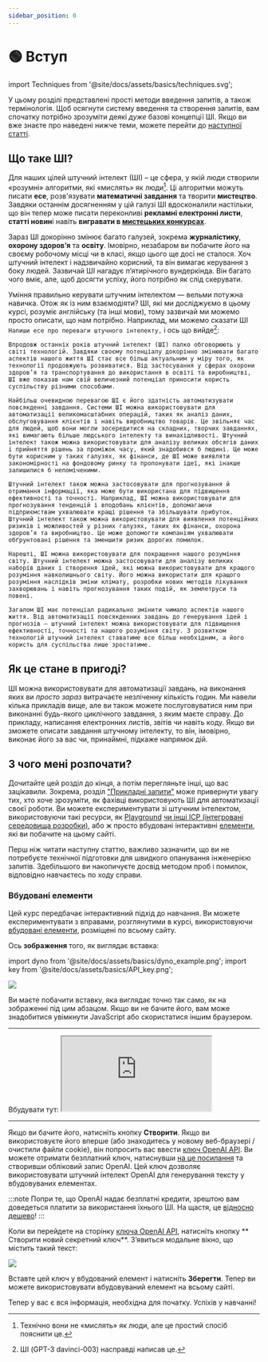 ```yaml
---
sidebar_position: 0
---
```


# 🟢 Вступ

import Techniques from '@site/docs/assets/basics/techniques.svg';

<div style={{textAlign: 'center'}}>
  <Techniques style={{width:"100%",height:"300px",verticalAlign:"top"}}/>
</div>

У цьому розділі представлені прості методи введення запитів, а також термінологія. Щоб осягнути систему введення та створення запитів, вам спочатку потрібно зрозуміти деякі *дуже* базові концепції ШІ. Якщо ви вже знаєте про наведені нижче теми, можете перейти до [наступної статті](https://learnprompting.org/docs/basics/prompting).

## Що таке ШІ?

Для наших цілей штучний інтелект (ШІ) – це сфера, у якій люди створили «розумні» алгоритми, які «мислять» як люди[^1]. Ці алгоритми можуть писати **есе**, розв'язувати **математичні завдання** та творити **мистецтво**. Завдяки останнім досягненням у цій галузі ШІ вдосконалили настільки, що він тепер може писати переконливі **рекламні електронні листи**, **статті новин**і навіть **вигравати в [мистецьких конкурсах](https://impakter.com/art-made-by-ai-wins-fine-arts-competition/)**.

Зараз ШІ докорінно змінює багато галузей, зокрема **журналістику**, **охорону здоров’я** та **освіту**. Імовірно, незабаром ви побачите його на своєму робочому місці чи в класі, якщо цього ще досі не сталося. Хоч штучний інтелект і надзвичайно корисний, та він вимагає керування з боку людей. Зазвичай ШІ нагадує п’ятирічного вундеркінда. Він багато чого вміє, але, щоб досягти успіху, його потрібно як слід скерувати.

Уміння правильно керувати штучним інтелектом — вельми потужна навичка. Отож як із ним взаємодіяти? ШІ, які ми досліджуємо в цьому курсі, розуміє англійську (та інші мови), тому зазвичай ми можемо просто описати, що нам потрібно. Наприклад, ми можемо сказати ШІ `Напиши есе про переваги штучного інтелекту,` і ось що вийде[^2]:

```
Впродовж останніх років штучний інтелект (ШІ) палко обговорюють у світі технологій. Завдяки своєму потенціалу докорінно змінювати багато аспектів нашого життя ШІ стає все більш актуальним у міру того, як технології продовжують розвиватися. Від застосування у сферах охорони здоров’я та транспортування до використання в освіті та виробництві, ШІ вже показав нам свій величезний потенціал приносити користь суспільству різними способами.

Найбільш очевидною перевагою ШІ є його здатність автоматизувати повсякденні завдання. Системи ШІ можна використовувати для автоматизації великомасштабних операцій, таких як аналіз даних, обслуговування клієнтів і навіть виробництво товарів. Це звільняє час для людей, щоб вони могли зосередитися на складних, творчих завданнях, які вимагають більше людського інтелекту та винахідливості. Штучний інтелект також можна використовувати для аналізу великих обсягів даних і прийняття рішень за проміжок часу, який знадобився б людині. Це може бути корисним у таких галузях, як фінанси, де ШІ може виявляти закономірності на фондовому ринку та пропонувати ідеї, які інакше залишилися б непоміченими.

Штучний інтелект також можна застосовувати для прогнозування й отримання інформації, яка може бути використана для підвищення ефективності та точності. Наприклад, ШІ можна використовувати для прогнозування тенденцій і вподобань клієнтів, допомагаючи підприємствам ухвалювати кращі рішення та збільшувати прибуток. Штучний інтелект також можна використовувати для виявлення потенційних ризиків і можливостей у різних галузях, таких як фінанси, охорона здоров’я та виробництво. Це може допомогти компаніям ухвалювати обґрунтовані рішення та зменшити ризик дорогих помилок.

Нарешті, ШІ можна використовувати для покращення нашого розуміння світу. Штучний інтелект можна застосовувати для аналізу великих наборів даних і створення ідей, які можна використовувати для кращого розуміння навколишнього світу. Його можна використати для кращого розуміння наслідків зміни клімату, розробки нових методів лікування захворювань і навіть прогнозування таких подій, як землетруси та повені.

Загалом ШІ має потенціал радикально змінити чимало аспектів нашого життя. Від автоматизації повсякденних завдань до генерування ідей і прогнозів — штучний інтелект можна використовувати для підвищення ефективності, точності та нашого розуміння світу. З розвитком технологій штучний інтелект ставатиме все більш необхідним, а його користь для суспільства лише зростатиме.
```

## Як це стане в пригоді?

ШІ можна використовувати для автоматизації завдань, на виконання яких ви *просто зараз* витрачаєте незліченну кількість годин. Ми навели кілька прикладів вище, але ви також можете послуговуватися ним при виконанні будь-якого циклічного завдання, з яким маєте справу. До прикладу, написання електронних листів, звітів чи навіть коду. Якщо ви зможете описати завдання штучному інтелекту, то він, імовірно, виконає його за вас чи, принаймні, підкаже напрямок дій.

## З чого мені розпочати?

Дочитайте цей розділ до кінця, а потім перегляньте інші, що вас зацікавили. Зокрема, розділ ["Прикладні запити"](https://learnprompting.org/docs/applied_prompting/overview) може привернути увагу тих, хто хоче зрозуміти, як фахівці використовують ШІ для автоматизації своєї роботи. Ви можете експериментувати зі штучним інтелектом, використовуючи такі ресурси, як [Playground](https://beta.openai.com/playground) [чи інші ІСР (інтегровані середовища розробки)](https://learnprompting.org/docs/tooling/IDEs/intro), або ж просто вбудовані інтерактивні [елементи](https://learnprompting.org/docs/basics/intro#embeds), які ви побачите на цьому сайті.

Перш ніж читати наступну статтю, важливо зазначити, що ви не потребуєте технічної підготовки для швидкого опанування інженерією запитів. Здебільшого ви накопичуєте досвід методом проб і помилок, відповідно навчаєтесь по ходу справи.

### Вбудовані елементи

Цей курс передбачає інтерактивний підхід до навчання. Ви можете експериментувати з вправами, розглянутими в курсі, використовуючи [вбудовані елементи](https://embed.learnprompting.org/), розміщені по всьому сайту.

Ось **зображення** того, як виглядає вставка:

import dyno from '@site/docs/assets/basics/dyno_example.png';
import key from '@site/docs/assets/basics/API_key.png';

<div style={{textAlign: 'center'}}>
  <img src={dyno} style={{width: "750px"}} />
</div>

Ви маєте побачити вставку, яка виглядає точно так само, як на зображенні під цим абзацом. Якщо ви не бачите його, вам може знадобитися увімкнути JavaScript або скористатися іншим браузером.

<hr />
Вбудувати тут: <iframe
    src="https://embed.learnprompting.org/embed?config=eyJ0b3BQIjowLCJ0ZW1wZXJhdHVyZSI6MCwibWF4VG9rZW5zIjoyNTYsIm91dHB1dCI6IkNob2NvbGF0ZSwgVmFuaWxsYSwgU3RyYXdiZXJyeSwgTWludCBDaGlwLCBSb2NreSBSb2FkLCBDb29raWUgRG91Z2gsIEJ1dHRlciBQZWNhbiwgTmVhcG9saXRhbiwgQ29mZmVlLCBDb2NvbnV0IiwicHJvbXB0IjoiR2VuZXJhdGUgYSBjb21tYSBzZXBhcmF0ZWQgbGlzdCBvZiAxMCBpY2UgY3JlYW0gZmxhdm9yczoiLCJtb2RlbCI6InRleHQtZGF2aW5jaS0wMDMifQ%3D%3D"
    style={{width:"100%", height:"280px", border:"0", borderRadius:"4px", overflow:"hidden"}}
    sandbox="allow-forms allow-modals allow-popups allow-presentation allow-same-origin allow-scripts"
></iframe>
<hr />

Якщо ви бачите його, натисніть кнопку **Створити**. Якщо ви використовуєте його вперше (або знаходитесь у новому веб-браузері / очистили файли cookie), він попросить вас ввести [ключ OpenAI API](https://platform.openai.com/account/api-keys). Ви можете отримати безплатний ключ, натиснувши [ на це посилання](https://platform.openai.com/account/api-keys) та створивши обліковий запис OpenAI. Цей ключ дозволяє використовувати штучний інтелект OpenAI для генерування тексту у вбудовуваних елементах.

:::note
Попри те, що OpenAI надає безплатні кредити, зрештою вам доведеться платити за використання їхнього ШІ. На щастя, це [відносно дешево](https://openai.com/pricing)!
:::

Коли ви перейдете на сторінку [ключа OpenAI API](https://platform.openai.com/account/api-keys), натисніть кнопку ** Створити новий секретний ключ**. З’явиться модальне вікно, що містить такий текст:

<div style={{textAlign: 'center'}}>
  <img src={key} style={{width: "750px"}} />
</div>

Вставте цей ключ у вбудований елемент і натисніть **Зберегти**. Тепер ви можете використовувати вбудовуваний елемент на всьому сайті.

Тепер у вас є вся інформація, необхідна для початку. Успіхів у навчанні!


[^1]: Технічно вони не «мислять» як люди, але це простий спосіб пояснити це.
[^2]: ШІ (GPT-3 davinci-003) насправді написав це.
